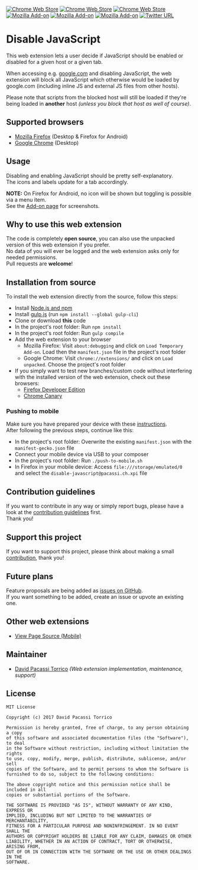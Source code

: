 [![Chrome Web Store](https://img.shields.io/chrome-web-store/v/jfpdlihdedhlmhlbgooailmfhahieoem.svg)](https://chrome.google.com/webstore/detail/disable-javascript/jfpdlihdedhlmhlbgooailmfhahieoem)
[![Chrome Web Store](https://img.shields.io/chrome-web-store/users/jfpdlihdedhlmhlbgooailmfhahieoem.svg)](https://chrome.google.com/webstore/detail/disable-javascript/jfpdlihdedhlmhlbgooailmfhahieoem)
[![Chrome Web Store](https://img.shields.io/chrome-web-store/stars/jfpdlihdedhlmhlbgooailmfhahieoem.svg)](https://chrome.google.com/webstore/detail/disable-javascript/jfpdlihdedhlmhlbgooailmfhahieoem)
[![Mozilla Add-on](https://img.shields.io/amo/v/disable-javascript.svg)](https://addons.mozilla.org/en-US/firefox/addon/disable-javascript/)
[![Mozilla Add-on](https://img.shields.io/amo/users/disable-javascript.svg)](https://addons.mozilla.org/en-US/firefox/addon/disable-javascript/)
[![Mozilla Add-on](https://img.shields.io/amo/stars/disable-javascript.svg)](https://addons.mozilla.org/en-US/firefox/addon/disable-javascript/)
[![Twitter URL](https://img.shields.io/twitter/url/http/shields.io.svg?style=social&logo=twitter)](https://twitter.com/intent/tweet?text=Control+your+%23Firefox+and+%23Chrome+%23JavaScript+state+per+url+or+tab+individually.%0D%0AGet+https%3A%2F%2Fgithub.com%2Fdpacassi%2Fdisable-javascript+for+your+%23Browser+now%21+%23DisableJavaScript)

# Disable JavaScript
This web extension lets a user decide if JavaScript should be enabled or disabled for a given host or a given tab.  

When accessing e.g. [google.com](https://www.google.com/) and disabling JavaScript, the web extension will block all JavaScript
which otherwise would be loaded by google.com (including inline JS and external JS files from other hosts).  

Please note that scripts from the blocked host will still be loaded if they're being loaded in **another**
host _(unless you block that host as well of course)_.
 
## Supported browsers
- [Mozilla Firefox](https://addons.mozilla.org/en-US/firefox/addon/disable-javascript/) (Desktop & Firefox for Android)
- [Google Chrome](https://chrome.google.com/webstore/detail/disable-javascript/jfpdlihdedhlmhlbgooailmfhahieoem) (Desktop)

## Usage
Disabling and enabling JavaScript should be pretty self-explanatory.  
The icons and labels update for a tab accordingly.  

**NOTE:** On Firefox for Android, no icon will be shown but toggling is possible via a menu item.  
See the [Add-on page](https://addons.mozilla.org/en-US/firefox/addon/disable-javascript/) for screenshots.

## Why to use this web extension
The code is completely **open source**, you can also use the unpacked version of this web extension if you prefer.  
No data of you will ever be logged and the web extension asks only for needed permissions.  
Pull requests are **welcome**!

## Installation from source
To install the web extension directly from the source, follow this steps:
- Install [Node.js and npm](https://www.npmjs.com/get-npm)
- Install [gulp.js](https://gulpjs.com/) (run `npm install --global gulp-cli`)
- Clone or download **this** code
- In the project's root folder: Run `npm install`
- In the project's root folder: Run `gulp compile`
- Add the web extension to your browser
  - Mozilla Firefox: Visit `about:debugging` and click on `Load Temporary Add-on`. Load then the `manifest.json` file in the project's root folder
  - Google Chrome: Visit `chrome://extensions/` and click on `Load unpacked`. Choose the project's root folder
- If you simply want to test new branches/custom code without interfering with the installed version of the web extension, check out these browsers:
  - [Firefox Developer Edition](https://www.mozilla.org/en-US/firefox/developer/)
  - [Chrome Canary](https://www.google.com/chrome/browser/canary.html)
  
### Pushing to mobile
Make sure you have prepared your device with these [instructions](https://developer.mozilla.org/en-US/Add-ons/WebExtensions/Developing_WebExtensions_for_Firefox_for_Android).  
After following the previous steps, continue like this:
- In the project's root folder: Overwrite the existing `manifest.json` with the `manifest-gecko.json` file
- Connect your mobile device via USB to your composer
- In the project's root folder: Run `./push-to-mobile.sh`
- In Firefox in your mobile device: Access `file:///storage/emulated/0` and select the `disable-javascript@pacassi.ch.xpi` file

## Contribution guidelines
If you want to contribute in any way or simply report bugs, please have a look at the [contribution guidelines](CONTRIBUTING.md) first.  
Thank you!

## Support this project
If you want to support this project, please think about making a small [contribution](https://www.paypal.me/dpacassi/5), thank you!

## Future plans
Feature proposals are being added as [issues on GitHub](../../issues).  
If you want something to be added, create an issue or upvote an existing one.

## Other web extensions
- [View Page Source (Mobile)](https://github.com/dpacassi/view-page-source-mobile)

## Maintainer
- [David Pacassi Torrico](https://pacassi.ch/) _(Web extension implementation, maintenance, support)_

## License
```
MIT License

Copyright (c) 2017 David Pacassi Torrico

Permission is hereby granted, free of charge, to any person obtaining a copy
of this software and associated documentation files (the "Software"), to deal
in the Software without restriction, including without limitation the rights
to use, copy, modify, merge, publish, distribute, sublicense, and/or sell
copies of the Software, and to permit persons to whom the Software is
furnished to do so, subject to the following conditions:

The above copyright notice and this permission notice shall be included in all
copies or substantial portions of the Software.

THE SOFTWARE IS PROVIDED "AS IS", WITHOUT WARRANTY OF ANY KIND, EXPRESS OR
IMPLIED, INCLUDING BUT NOT LIMITED TO THE WARRANTIES OF MERCHANTABILITY,
FITNESS FOR A PARTICULAR PURPOSE AND NONINFRINGEMENT. IN NO EVENT SHALL THE
AUTHORS OR COPYRIGHT HOLDERS BE LIABLE FOR ANY CLAIM, DAMAGES OR OTHER
LIABILITY, WHETHER IN AN ACTION OF CONTRACT, TORT OR OTHERWISE, ARISING FROM,
OUT OF OR IN CONNECTION WITH THE SOFTWARE OR THE USE OR OTHER DEALINGS IN THE
SOFTWARE.
```

